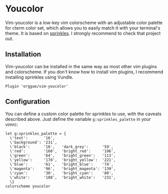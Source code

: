 # Youcolor

Vim-youcolor is a low-key vim colorscheme with an adjustable color palette for cterm color set, which
allows you to easily match it with your terminal's theme.
It is based on [sprinkles](https://github.com/ajgrf/sprinkles). I strongly recommend to check that project out.

## Installation

Vim-youcolor can be installed in the same way as most other vim plugins and
colorscheme. If you don't know how to install vim plugins, I recommend
installing sprinkles using Vundle.

```vim
Plugin 'orggue/vim-youcolor'
```

## Configuration

You can define a custom color palette for sprinkles to use, with the caveats
described above. Just define the variable `g:sprinkles_palette` in your vimrc:

    let g:sprinkles_palette = {
      \'text':       '16',
      \'background': '231',
      \'black':      '16',   'dark_grey':      '59',
      \'red':        '160',  'bright_red':     '196',
      \'green':      '64',   'bright_green':   '113',
      \'yellow':     '178',  'bright_yellow':  '221',
      \'blue':       '61',   'bright_blue':    '74',
      \'magenta':    '96',   'bright_magenta': '139',
      \'cyan':       '30',   'bright_cyan':    '80',
      \'white':      '188',  'bright_white':   '231',
      \}
    colorscheme youcolor
